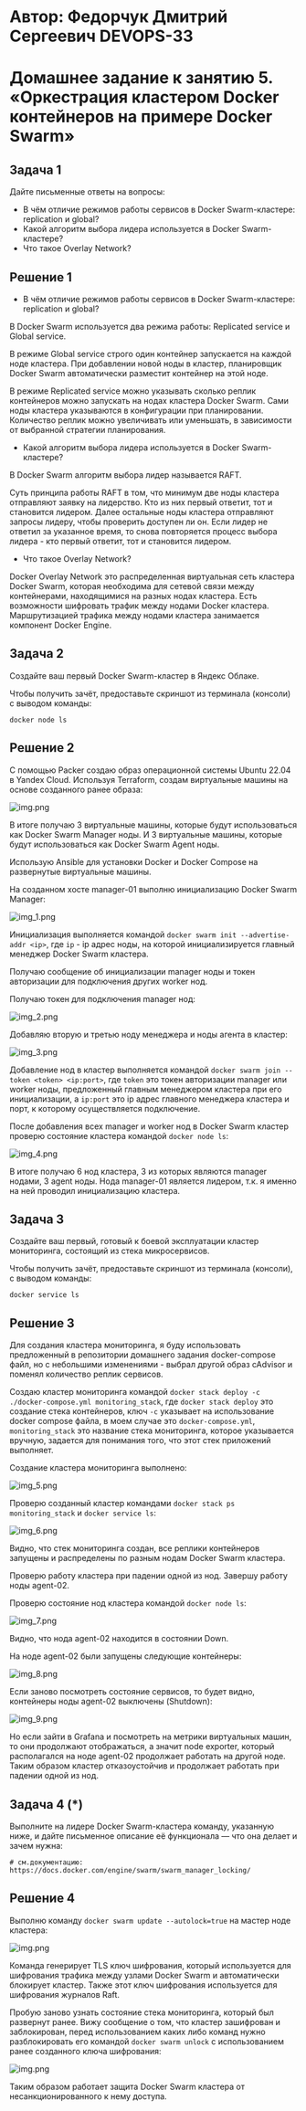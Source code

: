 # Автор: Федорчук Дмитрий Сергеевич DEVOPS-33

# Домашнее задание к занятию 5. «Оркестрация кластером Docker контейнеров на примере Docker Swarm»

## Задача 1

Дайте письменные ответы на вопросы:

- В чём отличие режимов работы сервисов в Docker Swarm-кластере: replication и global?
- Какой алгоритм выбора лидера используется в Docker Swarm-кластере?
- Что такое Overlay Network?

## Решение 1

- В чём отличие режимов работы сервисов в Docker Swarm-кластере: replication и global?

В Docker Swarm используется два режима работы: Replicated service и Global service.

В режиме Global service строго один контейнер запускается на каждой ноде кластера. При добавлении новой ноды в кластер, планировщик Docker Swarm автоматически разместит контейнер на этой ноде.

В режиме Replicated service можно указывать сколько реплик контейнеров можно запускать на нодах кластера Docker Swarm. Сами ноды кластера указываются в конфигурации при планировании. Количество реплик можно увеличивать или уменьшать, в зависимости от выбранной стратегии планирования.

- Какой алгоритм выбора лидера используется в Docker Swarm-кластере?

В Docker Swarm алгоритм выбора лидер называется RAFT.
 
Суть принципа работы RAFT в том, что минимум две ноды кластера отправляют заявку на лидерство. Кто из них первый ответит, тот и становится лидером. Далее остальные ноды кластера отправляют запросы лидеру, чтобы проверить доступен ли он. Если лидер не ответил за указанное время, то снова повторяется процесс выбора лидера - кто первый ответит, тот и становится лидером.

- Что такое Overlay Network?

Docker Overlay Network это распределенная виртуальная сеть кластера Docker Swarm, которая необходима для сетевой связи между контейнерами, находящимися на разных нодах кластера. Есть возможности шифровать трафик между нодами Docker кластера. Маршрутизацией трафика между нодами кластера занимается компонент Docker Engine.

## Задача 2

Создайте ваш первый Docker Swarm-кластер в Яндекс Облаке.

Чтобы получить зачёт, предоставьте скриншот из терминала (консоли) с выводом команды:
```
docker node ls
```

## Решение 2

С помощью Packer создаю образ операционной системы Ubuntu 22.04 в Yandex Cloud. Используя Terraform, создам виртуальные машины на основе созданного ранее образа:

![img.png](IMG/img.png)

В итоге получаю 3 виртуальные машины, которые будут использоваться как Docker Swarm Manager ноды. И 3 виртуальные машины, которые будут использоваться как Docker Swarm Agent ноды.

Использую Ansible для установки Docker и Docker Compose на развернутые виртуальные машины.

На созданном хосте manager-01 выполню инициализацию Docker Swarm Manager:

![img_1.png](IMG/img_1.png)

Инициализация выполняется командой ```docker swarm init --advertise-addr <ip>```, где ```ip``` - ip адрес ноды, на которой инициализируется главный менеджер Docker Swarm кластера. 

Получаю сообщение об инициализации manager ноды и токен авторизации для подключения других worker нод.

Получаю токен для подключения manager нод:

![img_2.png](IMG/img_2.png)

Добавляю вторую и третью ноду менеджера и ноды агента в кластер:

![img_3.png](IMG/img_3.png)

Добавление нод в кластер выполняется командой ```docker swarm join --token <token> <ip:port>```, где ```token``` это токен авторизации manager или worker ноды, предложенный главным менеджером кластера при его инициализации, а ```ip:port``` это ip адрес главного менеджера кластера и порт, к которому осуществляется подключение.

После добавления всех manager и worker нод в Docker Swarm кластер проверю состояние кластера командой ```docker node ls```:

![img_4.png](IMG/img_4.png)

В итоге получаю 6 нод кластера, 3 из которых являются manager нодами, 3 agent ноды. Нода manager-01 является лидером, т.к. я именно на ней проводил инициализацию кластера.

## Задача 3

Создайте ваш первый, готовый к боевой эксплуатации кластер мониторинга, состоящий из стека микросервисов.

Чтобы получить зачёт, предоставьте скриншот из терминала (консоли), с выводом команды:
```
docker service ls
```
## Решение 3

Для создания кластера мониторинга, я буду использовать предложенный в репозитории домашнего задания docker-compose файл, но с небольшими изменениями - выбрал другой образ cAdvisor и поменял количество реплик сервисов.

Создаю кластер мониторинга командой ```docker stack deploy -c ./docker-compose.yml monitoring_stack```, где ```docker stack deploy``` это создание стека контейнеров, ключ ```-c``` указывает на использование docker compose файла, в моем случае это ```docker-compose.yml```, ```monitoring_stack``` это название стека мониторинга, которое указывается вручную, задается для понимания того, что этот стек приложений выполняет.

Создание кластера мониторинга выполнено:

![img_5.png](IMG/img_5.png)

Проверю созданный кластер командами ```docker stack ps monitoring_stack``` и ```docker service ls```:

![img_6.png](IMG/img_6.png)

Видно, что стек мониторинга создан, все реплики контейнеров запущены и распределены по разным нодам Docker Swarm кластера.

Проверю работу кластера при падении одной из нод. Завершу работу ноды agent-02.

Проверю состояние нод кластера командой ```docker node ls```:

![img_7.png](IMG/img_7.png)

Видно, что нода agent-02 находится в состоянии Down.

На ноде agent-02 были запущены следующие контейнеры:

![img_8.png](IMG/img_8.png)

Если заново посмотреть состояние сервисов, то будет видно, контейнеры ноды agent-02 выключены (Shutdown):

![img_9.png](IMG/img_9.png)

Но если зайти в Grafana и посмотреть на метрики виртуальных машин, то они продолжают отображаться, а значит node exporter, который располагался на ноде agent-02 продолжает работать на другой ноде. Таким образом кластер отказоустойчив и продолжает работать при падении одной из нод.   
## Задача 4 (*)


Выполните на лидере Docker Swarm-кластера команду, указанную ниже, и дайте письменное описание её функционала — что она делает и зачем нужна:
```
# см.документацию: https://docs.docker.com/engine/swarm/swarm_manager_locking/

```

## Решение 4

Выполню команду ```docker swarm update --autolock=true``` на мастер ноде кластера:

![img.png](IMG/img_10.png)

Команда генерирует TLS ключ шифрования, который используется для шифрования трафика между узлами Docker Swarm и автоматически блокирует кластер. Также этот ключ шифрования используется для шифрования журналов Raft.

Пробую заново узнать состояние стека мониторинга, который был развернут ранее. Вижу сообщение о том, что кластер зашифрован и заблокирован, перед использованием каких либо команд нужно разблокировать его командой ```docker swarm unlock``` с использованием ранее созданного ключа шифрования:

![img.png](IMG/img_11.png)

Таким образом работает защита Docker Swarm кластера от несанкционированного к нему доступа.
